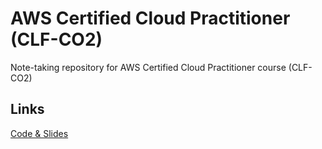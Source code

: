 # AWS Certified Cloud Practitioner (CLF-CO2)

Note-taking repository for AWS Certified Cloud Practitioner course (CLF-CO2)

## Links

[Code & Slides](https://courses.datacumulus.com/downloads/certified-cloud-practitioner-zb2/)
